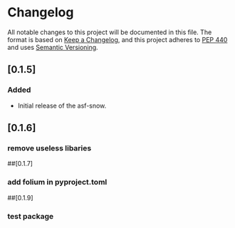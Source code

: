 # Changelog

All notable changes to this project will be documented in this file.
The format is based on [Keep a Changelog](https://keepachangelog.com/en/1.0.0/),
and this project adheres to [PEP 440](https://www.python.org/dev/peps/pep-0440/)
and uses [Semantic Versioning](https://semver.org/spec/v2.0.0.html).


## [0.1.5]
### Added
* Initial release of the asf-snow. 

## [0.1.6]
### remove useless libaries

##[0.1.7]
### add folium in pyproject.toml

##[0.1.9]
### test package
